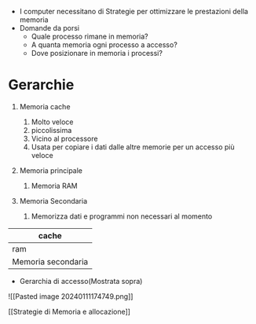 - I computer necessitano di Strategie per ottimizzare le prestazioni della memoria
- Domande da porsi
	- Quale processo rimane in memoria?
	- A quanta memoria ogni processo a accesso?
	- Dove posizionare in memoria i processi?

# Gerarchie
1. Memoria cache
	1. Molto veloce
	2. piccolissima
	3. Vicino al processore
	4. Usata per copiare i dati dalle altre memorie per un accesso più veloce

2.  Memoria principale
	1. Memoria RAM

3. Memoria Secondaria
	1. Memorizza dati e programmi non necessari al momento

| cache |
| ---- |
| ram |
| Memoria secondaria |
- Gerarchia di accesso(Mostrata sopra)

![[Pasted image 20240111174749.png]]

[[Strategie di Memoria e allocazione]]